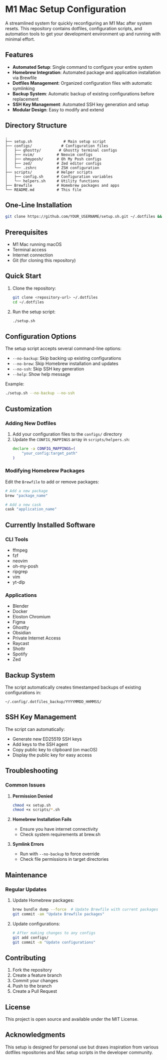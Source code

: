 # M1 Mac Setup Configuration

A streamlined system for quickly reconfiguring an M1 Mac after system resets. This repository contains dotfiles, configuration scripts, and automation tools to get your development environment up and running with minimal effort.

## Features

- **Automated Setup**: Single command to configure your entire system
- **Homebrew Integration**: Automated package and application installation via Brewfile
- **Dotfiles Management**: Organized configuration files with automatic symlinking
- **Backup System**: Automatic backup of existing configurations before replacement
- **SSH Key Management**: Automated SSH key generation and setup
- **Modular Design**: Easy to modify and extend

## Directory Structure

```
.
├── setup.sh              # Main setup script
├── configs/             # Configuration files
│   ├── ghostty/        # Ghostty terminal configs
│   ├── nvim/          # Neovim configs
│   ├── ohmyposh/      # Oh My Posh configs
│   ├── zed/           # Zed editor configs
│   └── .zshrc         # ZSH configuration
├── scripts/           # Helper scripts
│   ├── config.sh      # Configuration variables
│   └── helpers.sh     # Utility functions
├── Brewfile           # Homebrew packages and apps
└── README.md          # This file
```

## One-Line Installation

```bash
git clone https://github.com/YOUR_USERNAME/setup.sh.git ~/.dotfiles && cd ~/.dotfiles && ./setup.sh
```

## Prerequisites

- M1 Mac running macOS
- Terminal access
- Internet connection
- Git (for cloning this repository)

## Quick Start

1. Clone the repository:
   ```bash
   git clone <repository-url> ~/.dotfiles
   cd ~/.dotfiles
   ```

2. Run the setup script:
   ```bash
   ./setup.sh
   ```

## Configuration Options

The setup script accepts several command-line options:

- `--no-backup`: Skip backing up existing configurations
- `--no-brew`: Skip Homebrew installation and updates
- `--no-ssh`: Skip SSH key generation
- `--help`: Show help message

Example:
```bash
./setup.sh --no-backup --no-ssh
```

## Customization

### Adding New Dotfiles

1. Add your configuration files to the `configs/` directory
2. Update the `CONFIG_MAPPINGS` array in `scripts/helpers.sh`:
   ```bash
   declare -a CONFIG_MAPPINGS=(
       "your_config:target_path"
   )
   ```

### Modifying Homebrew Packages

Edit the `Brewfile` to add or remove packages:
```ruby
# Add a new package
brew "package_name"

# Add a new cask
cask "application_name"
```

## Currently Installed Software

### CLI Tools
- ffmpeg
- fzf
- neovim
- oh-my-posh
- ripgrep
- vim
- yt-dlp

### Applications
- Blender
- Docker
- Eloston Chromium
- Figma
- Ghostty
- Obsidian
- Private Internet Access
- Raycast
- Shottr
- Spotify
- Zed

## Backup System

The script automatically creates timestamped backups of existing configurations in:
```
~/.config/.dotfiles_backup/YYYYMMDD_HHMMSS/
```

## SSH Key Management

The script can automatically:
- Generate new ED25519 SSH keys
- Add keys to the SSH agent
- Copy public key to clipboard (on macOS)
- Display the public key for easy access

## Troubleshooting

### Common Issues

1. **Permission Denied**
   ```bash
   chmod +x setup.sh
   chmod +x scripts/*.sh
   ```

2. **Homebrew Installation Fails**
   - Ensure you have internet connectivity
   - Check system requirements at brew.sh

3. **Symlink Errors**
   - Run with `--no-backup` to force override
   - Check file permissions in target directories

## Maintenance

### Regular Updates

1. Update Homebrew packages:
   ```bash
   brew bundle dump --force  # Update Brewfile with current packages
   git commit -am "Update Brewfile packages"
   ```

2. Update configurations:
   ```bash
   # After making changes to any configs
   git add configs/
   git commit -m "Update configurations"
   ```

## Contributing

1. Fork the repository
2. Create a feature branch
3. Commit your changes
4. Push to the branch
5. Create a Pull Request

## License

This project is open source and available under the MIT License.

## Acknowledgments

This setup is designed for personal use but draws inspiration from various dotfiles repositories and Mac setup scripts in the developer community.